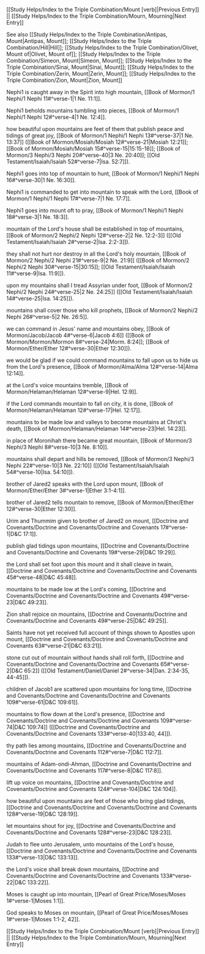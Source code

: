 [[Study Helps/Index to the Triple Combination/Mount [verb]|Previous Entry]]  ||  [[Study Helps/Index to the Triple Combination/Mourn, Mourning|Next Entry]]

 See also [[Study Helps/Index to the Triple Combination/Antipas, Mount|Antipas, Mount]]; [[Study Helps/Index to the Triple Combination/Hill|Hill]]; [[Study Helps/Index to the Triple Combination/Olivet, Mount of|Olivet, Mount of]]; [[Study Helps/Index to the Triple Combination/Simeon, Mount|Simeon, Mount]]; [[Study Helps/Index to the Triple Combination/Sinai, Mount|Sinai, Mount]]; [[Study Helps/Index to the Triple Combination/Zerin, Mount|Zerin, Mount]]; [[Study Helps/Index to the Triple Combination/Zion, Mount|Zion, Mount]]

 Nephi1 is caught away in the Spirit into high mountain, [[Book of Mormon/1 Nephi/1 Nephi 11#^verse-1|1 Ne. 11:1]].

 Nephi1 beholds mountains tumbling into pieces, [[Book of Mormon/1 Nephi/1 Nephi 12#^verse-4|1 Ne. 12:4]].

 how beautiful upon mountains are feet of them that publish peace and tidings of great joy, [[Book of Mormon/1 Nephi/1 Nephi 13#^verse-37|1 Ne. 13:37]] ([[Book of Mormon/Mosiah/Mosiah 12#^verse-21|Mosiah 12:21]]; [[Book of Mormon/Mosiah/Mosiah 15#^verse-15|15:15-18]]; [[Book of Mormon/3 Nephi/3 Nephi 20#^verse-40|3 Ne. 20:40]]; [[Old Testament/Isaiah/Isaiah 52#^verse-7|Isa. 52:7]]).

 Nephi1 goes into top of mountain to hunt, [[Book of Mormon/1 Nephi/1 Nephi 16#^verse-30|1 Ne. 16:30]].

 Nephi1 is commanded to get into mountain to speak with the Lord, [[Book of Mormon/1 Nephi/1 Nephi 17#^verse-7|1 Ne. 17:7]].

 Nephi1 goes into mount oft to pray, [[Book of Mormon/1 Nephi/1 Nephi 18#^verse-3|1 Ne. 18:3]].

 mountain of the Lord's house shall be established in top of mountains, [[Book of Mormon/2 Nephi/2 Nephi 12#^verse-2|2 Ne. 12:2-3]] ([[Old Testament/Isaiah/Isaiah 2#^verse-2|Isa. 2:2-3]]).

 they shall not hurt nor destroy in all the Lord's holy mountain, [[Book of Mormon/2 Nephi/2 Nephi 21#^verse-9|2 Ne. 21:9]] ([[Book of Mormon/2 Nephi/2 Nephi 30#^verse-15|30:15]]; [[Old Testament/Isaiah/Isaiah 11#^verse-9|Isa. 11:9]]).

 upon my mountains shall I tread Assyrian under foot, [[Book of Mormon/2 Nephi/2 Nephi 24#^verse-25|2 Ne. 24:25]] ([[Old Testament/Isaiah/Isaiah 14#^verse-25|Isa. 14:25]]).

 mountains shall cover those who kill prophets, [[Book of Mormon/2 Nephi/2 Nephi 26#^verse-5|2 Ne. 26:5]].

 we can command in Jesus' name and mountains obey, [[Book of Mormon/Jacob/Jacob 4#^verse-6|Jacob 4:6]] ([[Book of Mormon/Mormon/Mormon 8#^verse-24|Morm. 8:24]]; [[Book of Mormon/Ether/Ether 12#^verse-30|Ether 12:30]]).

 we would be glad if we could command mountains to fall upon us to hide us from the Lord's presence, [[Book of Mormon/Alma/Alma 12#^verse-14|Alma 12:14]].

 at the Lord's voice mountains tremble, [[Book of Mormon/Helaman/Helaman 12#^verse-9|Hel. 12:9]].

 if the Lord commands mountain to fall on city, it is done, [[Book of Mormon/Helaman/Helaman 12#^verse-17|Hel. 12:17]].

 mountains to be made low and valleys to become mountains at Christ's death, [[Book of Mormon/Helaman/Helaman 14#^verse-23|Hel. 14:23]].

 in place of Moronihah there became great mountain, [[Book of Mormon/3 Nephi/3 Nephi 8#^verse-10|3 Ne. 8:10]].

 mountains shall depart and hills be removed, [[Book of Mormon/3 Nephi/3 Nephi 22#^verse-10|3 Ne. 22:10]] ([[Old Testament/Isaiah/Isaiah 54#^verse-10|Isa. 54:10]]).

 brother of Jared2 speaks with the Lord upon mount, [[Book of Mormon/Ether/Ether 3#^verse-1|Ether 3:1-4:1]].

 brother of Jared2 tells mountain to remove, [[Book of Mormon/Ether/Ether 12#^verse-30|Ether 12:30]].

 Urim and Thummim given to brother of Jared2 on mount, [[Doctrine and Covenants/Doctrine and Covenants/Doctrine and Covenants 17#^verse-1|D&C 17:1]].

 publish glad tidings upon mountains, [[Doctrine and Covenants/Doctrine and Covenants/Doctrine and Covenants 19#^verse-29|D&C 19:29]].

 the Lord shall set foot upon this mount and it shall cleave in twain, [[Doctrine and Covenants/Doctrine and Covenants/Doctrine and Covenants 45#^verse-48|D&C 45:48]].

 mountains to be made low at the Lord's coming, [[Doctrine and Covenants/Doctrine and Covenants/Doctrine and Covenants 49#^verse-23|D&C 49:23]].

 Zion shall rejoice on mountains, [[Doctrine and Covenants/Doctrine and Covenants/Doctrine and Covenants 49#^verse-25|D&C 49:25]].

 Saints have not yet received full account of things shown to Apostles upon mount, [[Doctrine and Covenants/Doctrine and Covenants/Doctrine and Covenants 63#^verse-21|D&C 63:21]].

 stone cut out of mountain without hands shall roll forth, [[Doctrine and Covenants/Doctrine and Covenants/Doctrine and Covenants 65#^verse-2|D&C 65:2]] ([[Old Testament/Daniel/Daniel 2#^verse-34|Dan. 2:34-35, 44-45]]).

 children of Jacob1 are scattered upon mountains for long time, [[Doctrine and Covenants/Doctrine and Covenants/Doctrine and Covenants 109#^verse-61|D&C 109:61]].

 mountains to flow down at the Lord's presence, [[Doctrine and Covenants/Doctrine and Covenants/Doctrine and Covenants 109#^verse-74|D&C 109:74]] ([[Doctrine and Covenants/Doctrine and Covenants/Doctrine and Covenants 133#^verse-40|133:40, 44]]).

 thy path lies among mountains, [[Doctrine and Covenants/Doctrine and Covenants/Doctrine and Covenants 112#^verse-7|D&C 112:7]].

 mountains of Adam-ondi-Ahman, [[Doctrine and Covenants/Doctrine and Covenants/Doctrine and Covenants 117#^verse-8|D&C 117:8]].

 lift up voice on mountains, [[Doctrine and Covenants/Doctrine and Covenants/Doctrine and Covenants 124#^verse-104|D&C 124:104]].

 how beautiful upon mountains are feet of those who bring glad tidings, [[Doctrine and Covenants/Doctrine and Covenants/Doctrine and Covenants 128#^verse-19|D&C 128:19]].

 let mountains shout for joy, [[Doctrine and Covenants/Doctrine and Covenants/Doctrine and Covenants 128#^verse-23|D&C 128:23]].

 Judah to flee unto Jerusalem, unto mountains of the Lord's house, [[Doctrine and Covenants/Doctrine and Covenants/Doctrine and Covenants 133#^verse-13|D&C 133:13]].

 the Lord's voice shall break down mountains, [[Doctrine and Covenants/Doctrine and Covenants/Doctrine and Covenants 133#^verse-22|D&C 133:22]].

 Moses is caught up into mountain, [[Pearl of Great Price/Moses/Moses 1#^verse-1|Moses 1:1]].

 God speaks to Moses on mountain, [[Pearl of Great Price/Moses/Moses 1#^verse-1|Moses 1:1-2, 42]].

[[Study Helps/Index to the Triple Combination/Mount [verb]|Previous Entry]]  ||  [[Study Helps/Index to the Triple Combination/Mourn, Mourning|Next Entry]]
